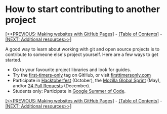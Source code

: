 # How to start contributing to another project

[[<<PREVIOUS: Making websites with GitHub Pages]](03-what-makes-an-open-source-project-good) -
[[Table of Contents]](index) - [[NEXT: Additional resources>>]](05-additional-resources)

A good way to learn about working with git and open source projects is to contribute to someone else's project yourself. Here are a few ways to get started.

- Go to your favourite project libraries and look for guides.
- Try the [first-timers-only](https://github.com/search?q=label%3Afirst-timers-only&state=open&type=Issues) tag on GitHub, or visit [firsttimersonly.com](https://www.firsttimersonly.com/)
- Participate in [Hacktoberfest](https://hacktoberfest.digitalocean.com/) (October), the [Mozilla Global Sprint](https://mozilla.github.io/global-sprint/) (May), and/or [24 Pull Requests](https://24pullrequests.com/) (December).
- Students only: Participate in [Google Summer of Code](https://summerofcode.withgoogle.com/).

[[<<PREVIOUS: Making websites with GitHub Pages]](03-what-makes-an-open-source-project-good) -
[[Table of Contents]](index) - [[NEXT: Additional resources>>]](05-additional-resources)
